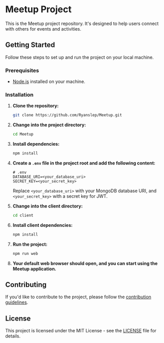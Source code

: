 # Meetup Project

This is the Meetup project repository. It's designed to help users connect with others for events and activities.

## Getting Started

Follow these steps to set up and run the project on your local machine.

### Prerequisites

- [Node.js](https://nodejs.org/) installed on your machine.

### Installation

1. **Clone the repository:**

    ```bash
    git clone https://github.com/Ryanslep/Meetup.git
    ```

2. **Change into the project directory:**

    ```bash
    cd Meetup
    ```

3. **Install dependencies:**

    ```bash
    npm install
    ```

4. **Create a `.env` file in the project root and add the following content:**

    ```env
    # .env
    DATABASE_URI=<your_database_uri>
    SECRET_KEY=<your_secret_key>
    ```

    Replace `<your_database_uri>` with your MongoDB database URI, and `<your_secret_key>` with a secret key for JWT.

5. **Change into the client directory:**

    ```bash
    cd client
    ```

6. **Install client dependencies:**

    ```bash
    npm install
    ```

7. **Run the project:**

    ```bash
    npm run web
    ```

8. **Your default web browser should open, and you can start using the Meetup application.**

## Contributing

If you'd like to contribute to the project, please follow the [contribution guidelines](CONTRIBUTING.md).

## License

This project is licensed under the MIT License - see the [LICENSE](LICENSE) file for details.
